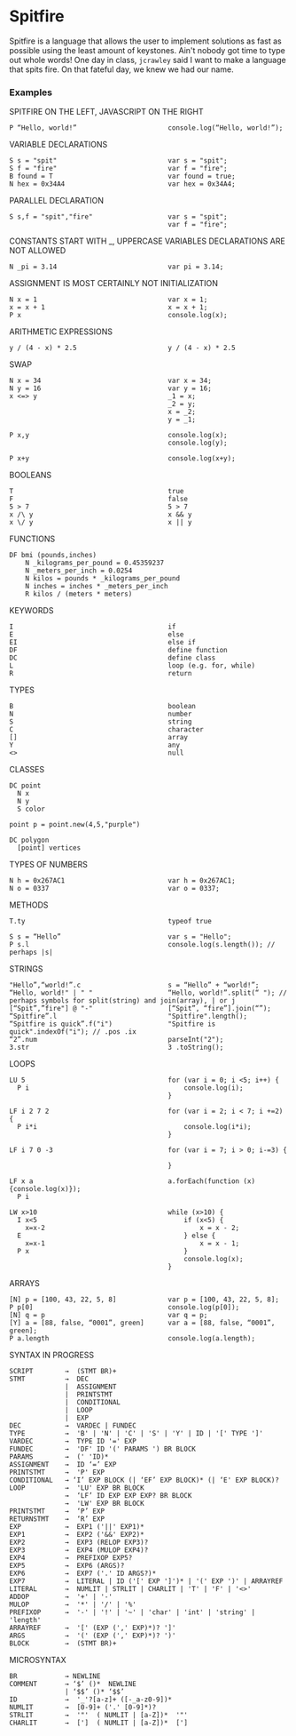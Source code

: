 # Spitfire

Spitfire is a language that allows the user to implement solutions as fast as possible using the least amount of keystones. Ain't nobody got time to type out whole words! One day in class, `jcrawley` said I want to make a language that spits fire. On that fateful day, we knew we had our name.

### Examples

SPITFIRE ON THE LEFT, JAVASCRIPT ON THE RIGHT

    P “Hello, world!”     			        console.log(“Hello, world!”);

VARIABLE DECLARATIONS

    S s = "spit" 					        var s = "spit"; 
    S f = "fire" 					        var f = "fire";
    B found = T                             var found = true;
    N hex = 0x34A4                          var hex = 0x34A4;

PARALLEL DECLARATION

    S s,f = "spit","fire" 				    var s = "spit";
    						                var f = "fire";

CONSTANTS START WITH _, UPPERCASE VARIABLES DECLARATIONS ARE NOT ALLOWED

    N _pi = 3.14 				            var pi = 3.14;

ASSIGNMENT IS MOST CERTAINLY NOT INITIALIZATION

    N x = 1 					            var x = 1;
    x = x + 1 					            x = x + 1;
    P x                                     console.log(x);

ARITHMETIC EXPRESSIONS

    y / (4 - x) * 2.5 				        y / (4 - x) * 2.5

SWAP

    N x = 34 					            var x = 34;
    N y = 16 					            var y = 16;
    x <=> y                                 _1 = x;
                                            _2 = y;
                                            x = _2;
                                            y = _1;
    
    P x,y                                   console.log(x);
                                            console.log(y);
                                            
    P x+y                                   console.log(x+y);

BOOLEANS 

    T					                	true
    F						                false
    5 > 7					                5 > 7
    x /\ y                                  x && y
    x \/ y                                  x || y

FUNCTIONS

    DF bmi (pounds,inches) 
        N _kilograms_per_pound = 0.45359237
        N _meters_per_inch = 0.0254
        N kilos = pounds * _kilograms_per_pound
        N inches = inches * _meters_per_inch
        R kilos / (meters * meters)

KEYWORDS

    I					                	if 
    E				                		else 
    EI			                			else if 
    DF			                			define function
    DC                                      define class
    L			                  			loop (e.g. for, while)
    R                                       return

TYPES 

    B			                			boolean 
    N				                		number
    S		                				string 
    C			                			character
    []		                				array
    Y                                       any
    <>			                			null
    
CLASSES

    DC point
      N x
      N y
      S color
      
    point p = point.new(4,5,"purple")
    
    DC polygon
      [point] vertices
      

TYPES OF NUMBERS
                        
    N h = 0x267AC1                          var h = 0x267AC1;
    N o = 0337                              var o = 0337;

METHODS
 
    T.ty	               	    			typeof true
 
    S s = “Hello” 	            			var s = "Hello";
    P s.l			                		console.log(s.length()); // perhaps |s|

STRINGS

    "Hello”,“world!”.c  	        		s = “Hello” + “world!”; 
    “Hello, world!" | " "                   “Hello, world!”.split(“ "); // perhaps symbols for split(string) and join(array), | or j
    [“Spit”,”fire"] @ "-"                   [“Spit”, “fire”].join(“”);
    “Spitfire”.l                            "Spitfire".length(); 
    “Spitfire is quick”.f("i")              "Spitfire is quick".indexOf("i"); // .pos .ix				
    “2”.num                                 parseInt("2");
    3.str                                   3 .toString();

LOOPS
 
    LU 5                                    for (var i = 0; i <5; i++) {
      P i                                       console.log(i);                                          
                                            }

    LF i 2 7 2                              for (var i = 2; i < 7; i +=2) {
      P i*i                                     console.log(i*i);
                                            }
                                        
    LF i 7 0 -3 				            for (var i = 7; i > 0; i-=3) {
                    
                                            }
                                            
    LF x a                                  a.forEach(function (x) {console.log(x)});
      P i

    LW x>10                                 while (x>10) {
      I x<5                                     if (x<5) {
        x=x-2                                       x = x - 2;
      E                                         } else {
        x=x-1                                       x = x - 1;
      P x                                       }
                                                console.log(x);
                                            }

ARRAYS 

    [N] p = [100, 43, 22, 5, 8]			    var p = [100, 43, 22, 5, 8];
    P p[0]					                console.log(p[0]);
    [N] q = p					            var q = p;
    [Y] a = [88, false, “0001”, green]		var a = [88, false, “0001”, green]; 
    P a.length					            console.log(a.length);

SYNTAX IN PROGRESS

    SCRIPT        →  (STMT BR)+
    STMT          →  DEC
                  |  ASSIGNMENT
                  |  PRINTSTMT
                  |  CONDITIONAL
                  |  LOOP
                  |  EXP
    DEC           →  VARDEC | FUNDEC
    TYPE          →  'B' | 'N' | 'C' | 'S' | 'Y' | ID | '[' TYPE ']'
    VARDEC        →  TYPE ID '=' EXP
    FUNDEC        →  'DF' ID '(' PARAMS ') BR BLOCK
    PARAMS        →  (' 'ID)*
    ASSIGNMENT    →  ID ‘=’ EXP
    PRINTSTMT     →  'P' EXP
    CONDITIONAL   → ‘I’ EXP BLOCK (| ‘EF’ EXP BLOCK)* (| ‘E' EXP BLOCK)?
    LOOP          →  'LU' EXP BR BLOCK
                  →  ‘LF’ ID EXP EXP EXP? BR BLOCK
                  →  'LW' EXP BR BLOCK
    PRINTSTMT     →  ‘P’ EXP
    RETURNSTMT    →  ‘R’ EXP 
    EXP           →  EXP1 ('||' EXP1)*
    EXP1          →  EXP2 ('&&' EXP2)*
    EXP2          →  EXP3 (RELOP EXP3)?
    EXP3          →  EXP4 (MULOP EXP4)?
    EXP4          →  PREFIXOP EXP5?
    EXP5          →  EXP6 (ARGS)? 
    EXP6          →  EXP7 ('.' ID ARGS?)* 
    EXP7          →  LITERAL | ID ('[' EXP ']')* | '(' EXP ')' | ARRAYREF
    LITERAL       →  NUMLIT | STRLIT | CHARLIT | 'T' | 'F' | '<>' 
    ADDOP         →  '+' | '-'
    MULOP         →  '*' | '/' | '%'
    PREFIXOP      →  '-' | '!' | '~' | 'char' | 'int' | 'string' | 'length'
    ARRAYREF      →  '[' (EXP (',' EXP)*)? ']'
    ARGS          →  '(' (EXP (',' EXP)*)? ')'
    BLOCK         →  (STMT BR)+


MICROSYNTAX
    
    BR            → NEWLINE
    COMMENT       → ‘$’ ()*  NEWLINE
                  | ‘$$’ ()* ‘$$’
    ID            →  '_'?[a-z]+ ([-_a-z0-9])*
    NUMLIT        →  [0-9]+ ('.' [0-9]*)?
    STRLIT        →  '"'  ( NUMLIT | [a-Z])*  '"'
    CHARLIT       →  [']  ( NUMLIT | [a-Z])*  [']
